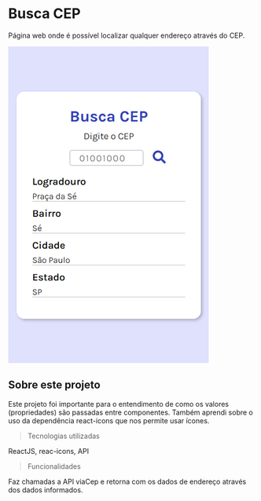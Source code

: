 # Busca CEP
Página web onde é possível localizar qualquer endereço através do CEP.

![app](./src/img/App.png)

##  Sobre este projeto

Este projeto foi importante para o entendimento de como os valores (propriedades) são passadas entre componentes. Também aprendi sobre o uso da dependência react-icons que nos permite usar ícones.  

>Tecnologias utilizadas 


ReactJS, reac-icons, API

>Funcionalidades

Faz chamadas a API viaCep e retorna com os dados de endereço através dos dados informados. 

